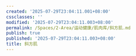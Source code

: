 ```yaml
---
created: '2025-07-29T23:04:11.001+08:00'
cssclasses: ''
modified: '2025-07-29T23:04:11.003+08:00'
permalink: /Spaces/2-Area/运动健康/肌肉库/斜方肌.md
publish: true
published: '2025-07-29T23:04:11.003+08:00'
title: 斜方肌
---
```

